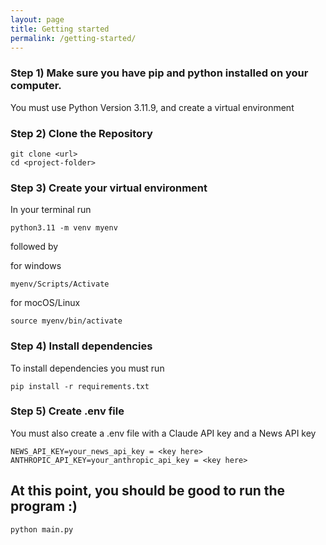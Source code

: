 ```yaml
---
layout: page
title: Getting started
permalink: /getting-started/
---
```


### Step 1) Make sure you have pip and python installed on your computer.

You must use Python Version 3.11.9, and create a virtual environment

### Step 2) Clone the Repository

```
git clone <url>
cd <project-folder>
``` 
### Step 3) Create your virtual environment

In your terminal run
```
python3.11 -m venv myenv
```

followed by

for windows
```
myenv/Scripts/Activate
```
for mocOS/Linux
```
source myenv/bin/activate
```
### Step 4) Install dependencies

To install dependencies you must run 
```
pip install -r requirements.txt
```

### Step 5) Create .env file

You must also create a .env file with a Claude API key and a News API key

```
NEWS_API_KEY=your_news_api_key = <key here>
ANTHROPIC_API_KEY=your_anthropic_api_key = <key here>
```

## At this point, you should be good to run the program :)
```
python main.py
```


